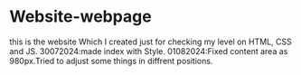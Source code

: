 # Website-webpage
this is the website Which I created just for checking my level on HTML, CSS and JS.
30072024:made index with Style.
01082024:Fixed content area as 980px.Tried to adjust some things in diffrent positions.

